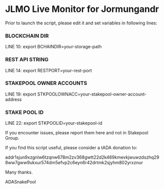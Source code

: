 # JLMO Live Monitor for Jormungandr

Prior to launch the script, please edit it and set variables in following lines:

### BLOCKCHAIN DIR ###
LINE 10: export BCHAINDIR=your-storage-path

### REST API STRING ###
LINE 14: export RESTPORT=your-rest-port

### STAKEPOOL OWNER ACCOUNTS ###
LINE 19: export STKPOOLOWNACC=your-stakepool-owner-account-address

### STAKE POOL ID ###
LINE 22: export STKPOOLID=your-stakepool-id
  
If you encounter issues, please report them here and not in Stakepool Group.

If you find this script useful, please consider a tADA donation to: 

addr1sjun9xzgnlw6tzqnw678m2zv368gwtt22d2k469kmevkjwuwzdszhq298ww7gww9ukxur574dm5efvp2c6eyn6r42drtmk2sjyhm802yrxznur

Many thanks.

ADASnakePool
